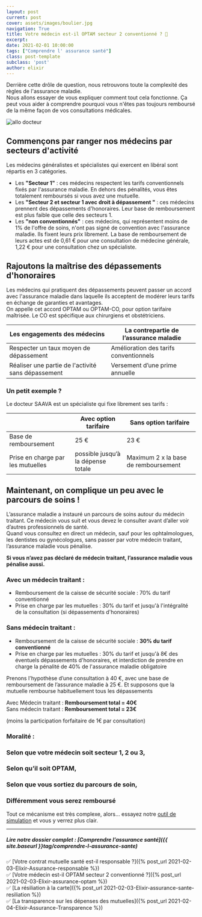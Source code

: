 ```yaml
---
layout: post
current: post
cover: assets/images/boulier.jpg
navigation: True
title: Votre médecin est-il OPTAM secteur 2 conventionné ? 👀
excerpt: 
date: 2021-02-01 10:00:00
tags: ["Comprendre l' assurance santé"]
class: post-template
subclass: 'post'
author: elixir
---
```


Derrière cette drôle de question, nous retrouvons toute la complexité des règles de l'assurance maladie.  
Nous allons essayer de vous expliquer comment tout cela fonctionne. Ça peut vous aider à comprendre pourquoi vous n'êtes pas toujours remboursé de la même façon de vos consultations médicales.

 
![allo docteur](https://live.staticflickr.com/274/19178829096_1305f8b634_b.jpg)

## Commençons par ranger nos médecins par secteurs d'activité

Les médecins généralistes et spécialistes qui exercent en libéral sont répartis en 3 catégories.  
- Les **"Secteur 1"** : ces médecins respectent les tarifs conventionnels fixés par l'assurance maladie. En dehors des pénalités, vous êtes totalement remboursés si vous avez une mutuelle.
- Les **"Secteur 2 et secteur 1 avec droit à dépassement "** : ces médecins prennent des dépassements d'honoraires. Leur base de remboursement est plus faible que celle des secteurs 1. 
- Les **"non conventionnés"** : ces médecins, qui représentent moins de 1% de l'offre de soins, n'ont pas signé de convention avec l'assurance maladie. Ils fixent leurs prix librement. La base de remboursement de leurs actes est de 0,61 € pour une consultation de médecine générale, 1,22 € pour une consultation chez un spécialiste.

## Rajoutons la maîtrise des dépassements  d'honoraires

Les médecins qui pratiquent des dépassements peuvent passer un accord avec l'assurance maladie dans laquelle ils acceptent de modérer leurs tarifs en échange de garanties et avantages.  
On appelle cet accord OPTAM ou OPTAM-CO, pour option tarifaire maîtrisée. Le CO est spécifique aux chirurgiens et obstétriciens. 

| Les engagements des médecins | La contrepartie de l’assurance maladie |
| -------------------------------------------|----------------------------------------------------|
| Respecter un taux moyen de dépassement | Amélioration des tarifs conventionnels |
| Réaliser une partie de l'activité sans dépassement | Versement d’une prime annuelle|

### Un petit exemple ?

Le docteur SAAVA est un spécialiste qui fixe librement ses tarifs : 

| | Avec option tarifaire | Sans option tarifaire |
|------------------|---------------|-----------------| 
|Base de remboursement | 25 € | 23 € |
| Prise en charge par les mutuelles | possible jusqu’à la dépense totale | Maximum 2 x la base de remboursement |

## Maintenant, on complique un peu avec le parcours de soins !

L’assurance maladie a instauré un parcours de soins autour du médecin traitant. Ce médecin vous suit et vous devez le consulter avant d’aller voir d’autres professionnels de santé.   
Quand vous consultez en direct un médecin, sauf pour les ophtalmologues, les dentistes ou gynécologues, sans passer par votre médecin traitant, l’assurance maladie vous pénalise.

**Si vous n’avez pas déclaré de médecin traitant, l’assurance maladie vous pénalise aussi.**

### Avec un médecin traitant :
- Remboursement de la caisse de sécurité sociale : 70% du tarif conventionné
- Prise en charge par les mutuelles : 30% du tarif et jusqu'à l'intégralité de la consultation (si dépassements d'honoraires)

### Sans médecin traitant : 
- Remboursement de la caisse de sécurité sociale : **30% du tarif conventionné**
- Prise en charge par les mutuelles : 30% du tarif et jusqu'à 8€ des éventuels dépassements d'honoraires, et interdiction de prendre en charge la pénalité de 40% de l'assurance maladie obligatoire

Prenons l'hypothèse d’une consultation à 40 €, avec une base de remboursement de l’assurance maladie à 25 €.
Et supposons que la mutuelle rembourse habituellement tous les dépassements 

Avec Médecin traitant : **Remboursement total = 40€**  
Sans médecin traitant : **Remboursement total = 23€**  

(moins la participation forfaitaire de 1€ par consultation)

### Moralité :  
### Selon que votre médecin soit secteur 1, 2 ou 3,  
### Selon qu’il soit OPTAM,  
### Selon que vous sortiez du parcours de soin,  
### Différemment vous serez remboursé 

Tout ce mécanisme est très complexe, alors... essayez notre [outil de simulation](https://elixir-sante.fr/simulateur) et vous y verrez plus clair.
 
---

##### Lire notre dossier complet : [Comprendre l’assurance santé]({{ site.baseurl }}tag/comprendre-l-assurance-sante)

✅ [Votre contrat mutuelle santé est-il responsable ?]({% post_url 2021-02-03-Elixir-Assurance-responsable %})  
✅ [Votre médecin est-il OPTAM secteur 2 conventionné ?]({% post_url 2021-02-03-Elixir-assurance-optam %})  
✅ [La résiliation à la carte]({% post_url 2021-02-03-Elixir-assurance-sante-resiliation %})  
✅ [La transparence sur les dépenses des mutuelles]({% post_url 2021-02-04-Elixir-Assurance-Transparence %})  
